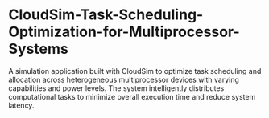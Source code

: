 # CloudSim-Task-Scheduling-Optimization-for-Multiprocessor-Systems
A simulation application built with CloudSim to optimize task scheduling and allocation across heterogeneous multiprocessor devices with varying capabilities and power levels. The system intelligently distributes computational tasks to minimize overall execution time and reduce system latency.
